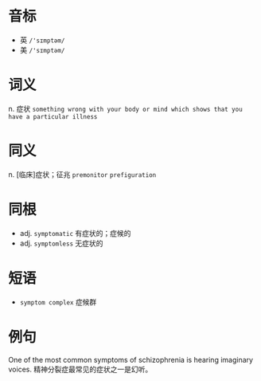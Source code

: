 # 音标

- 英 `/'sɪmptəm/`
- 美 `/'sɪmptəm/`

# 词义

n. 症状
`something wrong with your body or mind which shows that you have a particular illness`

# 同义

n. [临床]症状；征兆
`premonitor` `prefiguration`

# 同根

- adj. `symptomatic` 有症状的；症候的
- adj. `symptomless` 无症状的

# 短语

- `symptom complex` 症候群

# 例句

One of the most common symptoms of schizophrenia is hearing imaginary voices.
精神分裂症最常见的症状之一是幻听。


